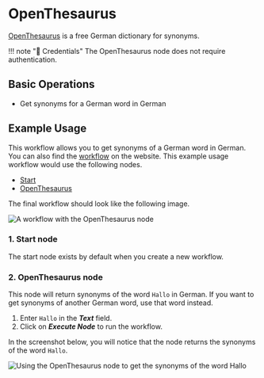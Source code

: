 # OpenThesaurus

[OpenThesaurus](https://www.openthesaurus.de/) is a free German dictionary for synonyms.

!!! note "🔑 Credentials"
    The OpenThesaurus node does not require authentication.


## Basic Operations

* Get synonyms for a German word in German

## Example Usage

This workflow allows you to get synonyms of a German word in German. You can also find the [workflow](https://n8n.io/workflows/806) on the website. This example usage workflow would use the following nodes.
- [Start](/integrations/core-nodes/n8n-nodes-base.start/)
- [OpenThesaurus]()

The final workflow should look like the following image.

![A workflow with the OpenThesaurus node](/_images/integrations/nodes/openthesaurus/workflow.png)

### 1. Start node

The start node exists by default when you create a new workflow.

### 2. OpenThesaurus node

This node will return synonyms of the word `Hallo` in German. If you want to get synonyms of another German word, use that word instead.

1. Enter `Hallo` in the ***Text*** field.
2. Click on ***Execute Node*** to run the workflow.

In the screenshot below, you will notice that the node returns the synonyms of the word `Hallo`.

![Using the OpenThesaurus node to get the synonyms of the word Hallo](/_images/integrations/nodes/openthesaurus/openthesaurus_node.png)
